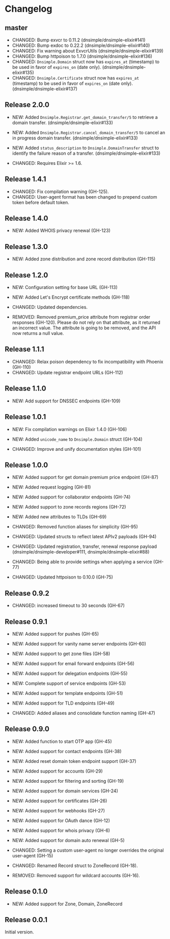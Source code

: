 # Changelog

## master

- CHANGED: Bump exvcr to 0.11.2 (dnsimple/dnsimple-elixir#141)
- CHANGED: Bump exdoc to 0.22.2 (dnsimple/dnsimple-elixir#140)
- CHANGED: Fix warning about ExvcrUtils (dnsimple/dnsimple-elixir#139)
- CHANGED: Bump httpoison to 1.7.0 (dnsimple/dnsimple-elixir#136)
- CHANGED: `Dnsimple.Domain` struct now has `expires_at` (timestamp) to be used in favor of `expires_on` (date only).
  (dnsimple/dnsimple-elixir#135)
- CHANGED: `Dnsimple.Certificate` struct now has `expires_at` (timestamp) to be used in favor of `expires_on` (date only).
  (dnsimple/dnsimple-elixir#137)

## Release 2.0.0

- NEW: Added `Dnsimple.Registrar.get_domain_transfer/5` to retrieve a domain transfer. (dnsimple/dnsimple-elixir#133)
- NEW: Added `Dnsimple.Registrar.cancel_domain_transfer/5` to cancel an in progress domain transfer. (dnsimple/dnsimple-elixir#133)
- NEW: Added `status_description` to `Dnsimple.DomainTransfer` struct to identify the failure reason of a transfer. (dnsimple/dnsimple-elixir#133)

- CHANGED: Requires Elixir >= 1.6.


## Release 1.4.1

- CHANGED: Fix compilation warning (GH-125).
- CHANGED: User-agent format has been changed to prepend custom token before default token.


## Release 1.4.0

- NEW: Added WHOIS privacy renewal (GH-123)


## Release 1.3.0

- NEW: Added zone distribution and zone record distribution (GH-115)


## Release 1.2.0

- NEW: Configuration setting for base URL (GH-113)
- NEW: Added Let's Encrypt certificate methods (GH-118)

- CHANGED: Updated dependencies.

- REMOVED: Removed premium_price attribute from registrar order responses (GH-120). Please do not rely on that attribute, as it returned an incorrect value. The attribute is going to be removed, and the API now returns a null value.


## Release 1.1.1

- CHANGED: Relax poison dependency to fix incompatibility with Phoenix (GH-110)
- CHANGED: Update registrar endpoint URLs (GH-112)


## Release 1.1.0

 - NEW: Add support for DNSSEC endpoints (GH-109)


## Release 1.0.1

- NEW: Fix compilation warnings on Elixir 1.4.0 (GH-106)
- NEW: Added `unicode_name` to `Dnsimple.Domain` struct (GH-104)

- CHANGED: Improve and unify documentation styles (GH-101)


## Release 1.0.0

- NEW: Added support for get domain premium price endpoint (GH-87)
- NEW: Added request logging (GH-81)
- NEW: Added support for collaborator endpoints (GH-74)
- NEW: Added support to zone records regions (GH-72)
- NEW: Added new attributes to TLDs (GH-69)

- CHANGED: Removed function aliases for simplicity (GH-95)
- CHANGED: Updated structs to reflect latest APIv2 payloads (GH-94)
- CHANGED: Updated registration, transfer, renewal response payload (dnsimple/dnsimple-developer#111, dnsimple/dnsimple-elixir#88)
- CHANGED: Being able to provide settings when applying a service (GH-77)
- CHANGED: Updated httpoison to 0.10.0 (GH-75)


## Release 0.9.2

- CHANGED: increased timeout to 30 seconds (GH-67)


## Release 0.9.1

- NEW: Added support for pushes (GH-65)
- NEW: Added support for vanity name server endpoints (GH-60)
- NEW: Added support to get zone files (GH-58)
- NEW: Added support for email forward endpoints (GH-56)
- NEW: Added support for delegation endpoints (GH-55)
- NEW: Complete support of service endpoints (GH-53)
- NEW: Added support for template endpoints (GH-51)
- NEW: Added support for TLD endpoints (GH-49)

- CHANGED: Added aliases and consolidate function naming (GH-47)


## Release 0.9.0

- NEW: Added function to start OTP app (GH-45)
- NEW: Added support for contact endpoints (GH-38)
- NEW: Added reset domain token endpoint support (GH-37)
- NEW: Added support for accounts (GH-29)
- NEW: Added support for filtering and sorting (GH-19)
- NEW: Added support for domain services (GH-24)
- NEW: Added support for certificates (GH-26)
- NEW: Added support for webhooks (GH-27)
- NEW: Added support for OAuth dance (GH-12)
- NEW: Added support for whois privacy (GH-6)
- NEW: Added support for domain auto renewal (GH-5)

- CHANGED: Setting a custom user-agent no longer overrides the original user-agent (GH-15)
- CHANGED: Renamed Record struct to ZoneRecord (GH-18).

- REMOVED: Removed support for wildcard accounts (GH-16).


## Release 0.1.0

- NEW: Added support for Zone, Domain, ZoneRecord


## Release 0.0.1

Initial version.
